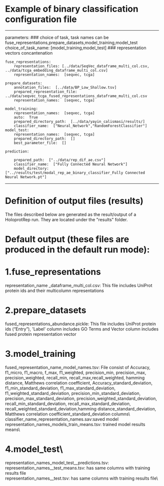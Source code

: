 # Example of binary classification configuration file
---
parameters:
    ### choice of task, task names can be fuse_representations,prepare_datasets,model_training,model_test
    choice_of_task_name:  [model_training,model_test]
    ### representation vectors concantenation
    
    fuse_representations:
        representation_files: [../data/SeqVec_dataframe_multi_col.csv, ../data/tcga_embedding_dataframe_multi_col.csv]
        representation_names:  [seqvec, tcga]    
        
    prepare_datasets:  
        annotation_files:  [../data/BP_Low_Shallow.tsv]
        prepared_representation_file:  ../data/seqvec_tcga_fused_representations_dataframe_multi_col.csv
        representation_names:  [seqvec, tcga] 
    
    model_training:
        representation_names:  [seqvec, tcga]   
        auto:  True
        prepared_directory_path:  [../data/yayin_calismasi/results/]
        classifier_name:  ["Neural_Network","RandomForestClassifier"] 
    model_test:
        representation_names:  [seqvec, tcga]
        prepared_directory_path:  []              
        best_parameter_file:  [] 
    
    prediction:
       
        prepared_path:  ["../data/rep_dif_ae.csv"]
        classifier_name:  ["Fully Connected Neural Network"]         
        model_directory:  ["../results/test/modal_rep_ae_binary_classifier_Fully Connected Neural Network.pt"] 
        

---


# Definition of output files (results)
The files described below are generated as the result/output of a HoloprotRep run. They are located under the "results" folder. 
# Default output (these files are produced in the default run mode):
# 1.fuse_representations
representation_name _dataframe_multi_col.csv: This file includes UniProt protein ids and their  multicolumn representations
# 2.prepare_datasets
fused_representations_abundance.pickle: This file includes UniProt protein ids (“Entry”), 'Label' column includes GO Terms and Vector column includes fused protein representation vector
# 3.model_training
fused_representation_name_model_names.tsv: File consist of  Accuracy, f1_micro, f1_macro, f_max, f1_weighted, precision_min, precision_max, precision_weighted, recall_min, recall_max,recall_weighted, hamming distance, Matthews correlation coefficient, Accuracy_standard_deviation, f1_min_standard_deviation, f1_max_standard_deviation,  f1_weighted_standard_deviation, precision_min_standard_deviation, precision_max_standard_deviation, precision_weighted_standard_deviation, recall_min_standard_deviation, recall_max_standard_deviation, recall_weighted_standard_deviation,hamming distance_standard_deviation, Matthews correlation coefficient_standard_deviation columns\ 
classifier_name_representation_names.sav:saved model\
representation_names_models_train_means.tsv:	trained model results means\
# 4.model_test\
representation_names_model_test__predictions.tsv:\
representation_names__test_means.tsv: has same columns with training results file\
representation_names__test.tsv: has same columns with training results file\
